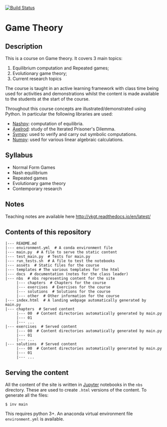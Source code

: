 [![Build
Status](https://travis-ci.org/drvinceknight/gt.svg?branch=master)](https://travis-ci.org/drvinceknight/gt)

# Game Theory

## Description

This is a course on Game theory. It covers 3 main topics:

1. Equilibrium computation and Repeated games;
2. Evolutionary game theory;
3. Current research topics

The course is taught in an active learning framework with class time being used
for activities and demonstrations whilst the content is made available to the
students at the start of the course.

Throughout this course concepts are illustrated/demonstrated using
Python. In particular the following libraries are used:

- [Nashpy](https://github.com/drvinceknight/Nashpy): computation of
  equilibria.
- [Axelrod](http://axelrod.readthedocs.io/en/stable/): study of the Iterated
  Prisoner's Dilemma.
- [Sympy](http://www.sympy.org/en/index.html): used to verify and carry out
  symbolic computations.
- [Numpy](http://www.numpy.org): used for various linear algebraic calculations.

## Syllabus

- Normal Form Games
- Nash equilibrium
- Repeated games
- Evolutionary game theory
- Contemporary research

## Notes

Teaching notes are available here http://vkgt.readthedocs.io/en/latest/

## Contents of this repository

```
|--- README.md
|--- environment.yml  # A conda environment file
|--- main.py  # A file to serve the static content
|--- test_main.py  # Tests for main.py
|--- run_tests.sh  # A file to test the notebooks
|--- assets  # Static files for the course
|--- templates # The various templates for the html
|--- docs  # documentation (notes for the class leader)
|--- nbs  # nbs representing content for the site
     |--- chapters  # Chapters for the course
     |--- exercises  # Exercises for the course
     |--- solutions  # Solutions for the course
     |--- other  # Other information for the course
|--- index.html  # A landing webpage automatically generated by main.py
|--- chapters  # Served content
     |--- 00  # Content directories automatically generated by main.py
     |--- 01
     |--- ...
|--- exercises  # Served content
     |--- 00  # Content directories automatically generated by main.py
     |--- 01
     |--- ...
|--- solutions  # Served content
     |--- 00  # Content directories automatically generated by main.py
     |--- 01
     |--- ...
```

## Serving the content

All the content of the site is written in [Jupyter](http://jupyter.org/)
notebooks in the `nbs` directory. These are used to create `.html`
versions of the content. To generate all the files:

```
$ inv main
```

This requires python 3+. An anaconda virtual environment file `environment.yml`
is available.
